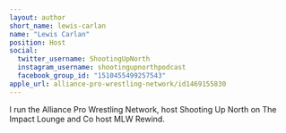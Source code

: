 ```yaml
---
layout: author
short_name: lewis-carlan
name: "Lewis Carlan"
position: Host
social:
  twitter_username: ShootingUpNorth
  instagram_username: shootingupnorthpodcast
  facebook_group_id: "1510455499257543"
apple_url: alliance-pro-wrestling-network/id1469155830
---
```

I run the Alliance Pro Wrestling Network, host Shooting Up North on The Impact Lounge and Co host MLW Rewind.
